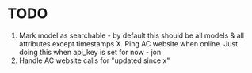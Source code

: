 # TODO

1. Mark model as searchable - by default this should be all models & all attributes except timestamps
X. Ping AC website when online.
    Just doing this when api_key is set for now - jon
3. Handle AC website calls for "updated since x"
